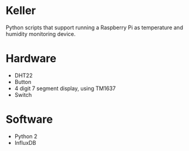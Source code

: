 # Keller
Python scripts that support running a Raspberry Pi as temperature and humidity monitoring device.

# Hardware
- DHT22
- Button
- 4 digit 7 segment display, using TM1637
- Switch

# Software
- Python 2
- InfluxDB
